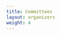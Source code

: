 ```yaml
---
title: Committees
layout: organizers
weight: 4
---
```


<!-- List your Senior Program Committee Members here, the Program chairs etc are auto-included by Jekyll --!>

